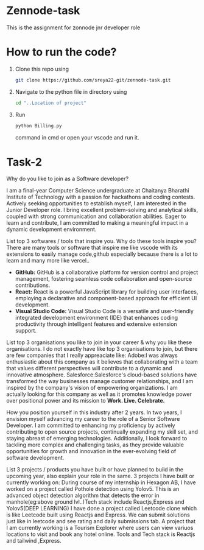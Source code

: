 # Zennode-task
This is the assignment for zonnode jnr developer role
# How to run the code?
1. Clone this repo using
   ```bash
   git clone https://github.com/sreya22-git/zennode-task.git
   ```
2. Navigate to the python file in directory using
   ```bash
   cd "..Location of project"
   ```
3. Run
   ```bash
   python Billing.py
   ```
    command in cmd or open your vscode and run it.


# Task-2

Why do you like to join as a Software developer?

  I am a final-year Computer Science undergraduate at Chaitanya Bharathi Institute of Technology with a passion for hackathons and coding contests. Actively seeking opportunities to establish myself, I am interested in the Junior Developer role. I bring excellent problem-solving and analytical skills, coupled with strong communication and collaboration abilities. Eager to learn and contribute, I am committed to making a meaningful impact in a dynamic development environment.

List top 3 softwares / tools that inspire you. Why do these tools inspire you?
   There are many tools or software that inspire me like vscode with its extensions to easily manage code,github especially because there is a lot to learn and many more like vercel..
 -  **GitHub:** GitHub is a collaborative platform for version control and project management, fostering seamless code collaboration and open-source contributions.    
 - **React:** React is a powerful JavaScript library for building user interfaces, employing a declarative and component-based approach for efficient UI development.    
 - **Visual Studio Code:** Visual Studio Code is a versatile and user-friendly integrated development environment (IDE) that enhances coding productivity through intelligent features and extensive extension support.

List top 3 organisations you like to join in your career & why you like these organisations.
 I do not exactly have like top 3 organisations to join, but there are few companies that I really appreaciate like:
   Adobe:I was always enthusiastic about this company as it believes that collaborating with a team that values different perspectives will contribute to a dynamic and innovative atmosphere.
   Salesforce:Salesforce's cloud-based solutions have transformed the way businesses manage customer relationships, and I am inspired by the company's vision of empowering organizations.
I am actually looking for this company as well as it promotes knowledge power over positional power and  its mission to **Work. Live. Celebrate.**


How you position yourself in this industry after 2 years.
In two years, I envision myself advancing my career to the role of a Senior Software Developer. I am committed to enhancing my proficiency by actively contributing to open source projects, continually expanding my skill set, and staying abreast of emerging technologies. Additionally, I look forward to tackling more complex and challenging tasks, as they provide valuable opportunities for growth and innovation in the ever-evolving field of software development.

List 3 projects / products you have built or have planned to build in the upcoming year, also explain your role in the same.
3 projects I have built or currently working on:
During course of my internship in Hexagon AB, I have worked on a project called Pothole detection using Yolov5. This is an advanced object detection algorithm that detects the error in manhole(eg:above ground lvl..)Tech stack include Reactjs,Express and Yolov5(DEEP LEARNING)
I have done a project called Leetcode clone which is like Leetcode built using Reactjs and Express. We can submit solutions just like in leetcode and see rating and daily submissions tab.
A project that I am currently working is a Tourism Explorer where users can view variuos locations to visit and book any hotel online. Tools and Tech stack is Reactjs and tailwind ,Express.


